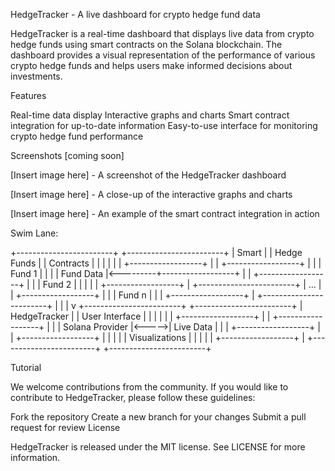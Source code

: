 HedgeTracker - A live dashboard for crypto hedge fund data

HedgeTracker is a real-time dashboard that displays live data from crypto hedge funds using smart contracts on the Solana blockchain. The dashboard provides a visual representation of the performance of various crypto hedge funds and helps users make informed decisions about investments.

Features

Real-time data display
Interactive graphs and charts
Smart contract integration for up-to-date information
Easy-to-use interface for monitoring crypto hedge fund performance


Screenshots [coming soon]

[Insert image here] - A screenshot of the HedgeTracker dashboard

[Insert image here] - A close-up of the interactive graphs and charts

[Insert image here] - An example of the smart contract integration in action

Swim Lane:

+------------------------+    +------------------------+
|        Smart           |    |      Hedge Funds       |
|      Contracts         |    |                        |
|                        |    |  +------------------+  |
|  +------------------+  |    |  |      Fund 1      |  |
|  |    Fund Data     |<---------+------------------+  |
|  +------------------+  |    |  |      Fund 2      |  |
|                        |    |  +------------------+  |
+------------------------+    |           ...          |
                              |  +------------------+  |
                              |  |      Fund n      |  |
                              |  +------------------+  |
                              +------------------------+
                                           |
                                           |
                                           |
                                           v
+------------------------+    +------------------------+
|        HedgeTracker    |    |      User Interface    |
|                        |    |                        |
|  +------------------+  |    |  +------------------+  |
|  |  Solana Provider |<----->|     Live Data     |  |
|  +------------------+  |    |  +------------------+  |
|                        |    |  |  Visualizations  |  |
|                        |    |  +------------------+  |
+------------------------+    +------------------------+

Tutorial <Comming Soon>


We welcome contributions from the community. If you would like to contribute to HedgeTracker, please follow these guidelines:

Fork the repository
Create a new branch for your changes
Submit a pull request for review
License


HedgeTracker is released under the MIT license. 
  See LICENSE for more information.


